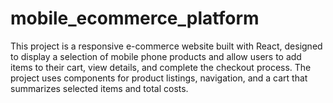 # mobile_ecommerce_platform
This project is a responsive e-commerce website built with React, designed to display a selection of mobile phone products and allow users to add items to their cart, view details, and complete the checkout process. The project uses components for product listings, navigation, and a cart that summarizes selected items and total costs.

